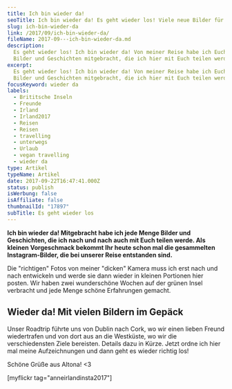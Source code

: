 ```yaml
---
title: Ich bin wieder da!
seoTitle: Ich bin wieder da! Es geht wieder los! Viele neue Bilder für Euch!
slug: ich-bin-wieder-da
link: /2017/09/ich-bin-wieder-da/
fileName: 2017-09---ich-bin-wieder-da.md
description:
  Es geht wieder los! Ich bin wieder da! Von meiner Reise habe ich Euch viele
  Bilder und Geschichten mitgebracht, die ich hier mit Euch teilen werde!
excerpt:
  Es geht wieder los! Ich bin wieder da! Von meiner Reise habe ich Euch viele
  Bilder und Geschichten mitgebracht, die ich hier mit Euch teilen werde!
focusKeyword: wieder da
labels:
  - Brititsche Inseln
  - Freunde
  - Irland
  - Irland2017
  - Reisen
  - Reisen
  - travelling
  - unterwegs
  - Urlaub
  - vegan travelling
  - wieder da
type: Artikel
typeName: Artikel
date: 2017-09-22T16:47:41.000Z
status: publish
isWerbung: false
isAffiliate: false
thumbnailId: "17897"
subTitle: Es geht wieder los
---
```


<strong>Ich bin wieder da! Mitgebracht habe ich jede Menge Bilder und
Geschichten, die ich nach und nach auch mit Euch teilen werde. Als kleinen
Vorgeschmack bekommt Ihr heute schon mal die gesammelten Instagram-Bilder, die
bei unserer Reise entstanden sind.</strong>

Die "richtigen" Fotos von meiner "dicken" Kamera muss ich erst nach und nach
entwickeln und werde sie dann wieder in kleinen Portionen hier posten. Wir haben
zwei wunderschöne Wochen auf der grünen Insel verbracht und jede Menge schöne
Erfahrungen gemacht.

## Wieder da! Mit vielen Bildern im Gepäck

Unser Roadtrip führte uns von Dublin nach Cork, wo wir einen lieben Freund
wiedertrafen und von dort aus an die Westküste, wo wir die verschiedensten Ziele
bereisten. Details dazu in Kürze. Jetzt ordne ich hier mal meine Aufzeichnungen
und dann geht es wieder richtig los!

Schöne Grüße aus Altona! &lt;3

[myflickr tag="anneirlandinsta2017"]
